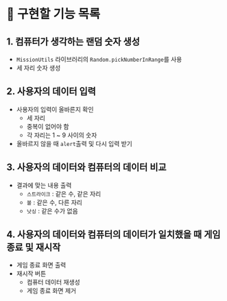 <h1>📝 구현할 기능 목록</h1>

## 1. 컴퓨터가 생각하는 랜덤 숫자 생성

- `MissionUtils` 라이브러리의 `Random.pickNumberInRange`를 사용
- 세 자리 숫자 생성

## 2. 사용자의 데이터 입력

- 사용자의 입력이 올바른지 확인
  - 세 자리
  - 중복이 없어야 함
  - 각 자리는 1 ~ 9 사이의 숫자
- 올바르지 않을 때 `alert`출력 및 다시 입력 받기

## 3. 사용자의 데이터와 컴퓨터의 데이터 비교

- 결과에 맞는 내용 출력
  - `스트라이크` : 같은 수, 같은 자리
  - `볼` : 같은 수, 다른 자리
  - `낫싱` : 같은 수가 없음

## 4. 사용자의 데이터와 컴퓨터의 데이터가 일치했을 때 게임 종료 및 재시작

- 게임 종료 화면 출력
- 재시작 버튼
  - 컴퓨터 데이터 재생성
  - 게임 종료 화면 제거
